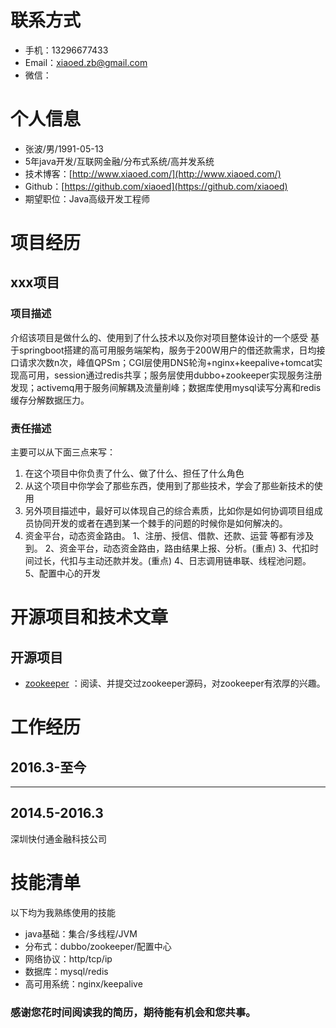 # 联系方式

- 手机：13296677433
- Email：xiaoed.zb@gmail.com
- 微信：

# 个人信息

 - 张波/男/1991-05-13
 - 5年java开发/互联网金融/分布式系统/高并发系统
 - 技术博客：[http://www.xiaoed.com/](http://www.xiaoed.com/) 
 - Github：[https://github.com/xiaoed](https://github.com/xiaoed)
 - 期望职位：Java高级开发工程师
 

# 项目经历

## xxx项目

### 项目描述

介绍该项目是做什么的、使用到了什么技术以及你对项目整体设计的一个感受
基于springboot搭建的高可用服务端架构，服务于200W用户的借还款需求，日均接口请求次数n次，峰值QPSm；CGI层使用DNS轮洵+nginx+keepalive+tomcat实现高可用，session通过redis共享；服务层使用dubbo+zookeeper实现服务注册发现；activemq用于服务间解耦及流量削峰；数据库使用mysql读写分离和redis缓存分解数据压力。

### 责任描述

主要可以从下面三点来写：

1. 在这个项目中你负责了什么、做了什么、担任了什么角色
2. 从这个项目中你学会了那些东西，使用到了那些技术，学会了那些新技术的使用
3. 另外项目描述中，最好可以体现自己的综合素质，比如你是如何协调项目组成员协同开发的或者在遇到某一个棘手的问题的时候你是如何解决的。
4. 资金平台，动态资金路由。
1、注册、授信、借款、还款、运营 等都有涉及到。
2、资金平台，动态资金路由，路由结果上报、分析。(重点)
3、代扣时间过长，代扣与主动还款并发。(重点)
4、日志调用链串联、线程池问题。
5、配置中心的开发


# 开源项目和技术文章

## 开源项目

- [zookeeper](https://github.com/apache/zookeeper) ：阅读、并提交过zookeeper源码，对zookeeper有浓厚的兴趣。


# 工作经历

## 2016.3-至今
******

## 2014.5-2016.3
深圳快付通金融科技公司
 
 
# 技能清单

以下均为我熟练使用的技能

- java基础：集合/多线程/JVM
- 分布式：dubbo/zookeeper/配置中心
- 网络协议：http/tcp/ip
- 数据库：mysql/redis
- 高可用系统：nginx/keepalive


### 感谢您花时间阅读我的简历，期待能有机会和您共事。
